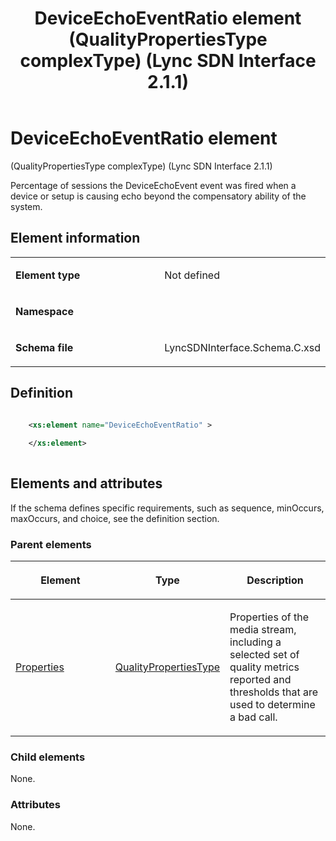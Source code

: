 ﻿---
title: DeviceEchoEventRatio element (QualityPropertiesType complexType) (Lync SDN Interface 2.1.1)
TOCTitle: DeviceEchoEventRatio element
ms:assetid: 9970c801-398b-ff63-c87c-8c03ebee82fe
ms:mtpsurl: https://msdn.microsoft.com/en-us/library/Dn912713(v=office.15)
ms:contentKeyID: 64126883
ms.date: 02/16/2015
mtps_version: v=office.15
dev_langs:
- xml
---

# DeviceEchoEventRatio element 

(QualityPropertiesType complexType) (Lync SDN Interface 2.1.1)

Percentage of sessions the DeviceEchoEvent event was fired when a device or setup is causing echo beyond the compensatory ability of the system.


## Element information

<table>
<colgroup>
<col style="width: 50%" />
<col style="width: 50%" />
</colgroup>
<tbody>
<tr class="odd">
<td><p><strong>Element type</strong></p></td>
<td><p>Not defined</p></td>
</tr>
<tr class="even">
<td><p><strong>Namespace</strong></p></td>
<td><p></p></td>
</tr>
<tr class="odd">
<td><p><strong>Schema file</strong></p></td>
<td><p>LyncSDNInterface.Schema.C.xsd</p></td>
</tr>
</tbody>
</table>


## Definition

```xml

    <xs:element name="DeviceEchoEventRatio" >
    
    </xs:element>
  
```

## Elements and attributes

If the schema defines specific requirements, such as sequence, minOccurs, maxOccurs, and choice, see the definition section.

### Parent elements

<table>
<colgroup>
<col style="width: 33%" />
<col style="width: 33%" />
<col style="width: 33%" />
</colgroup>
<thead>
<tr class="header">
<th><p>Element</p></th>
<th><p>Type</p></th>
<th><p>Description</p></th>
</tr>
</thead>
<tbody>
<tr class="odd">
<td><p><a href="properties-element-qualitytype-complextype-lync-sdn-interface-2-1-1.md">Properties</a></p></td>
<td><p><a href="qualitypropertiestype-complextype-lync-sdn-interface-2-1-1.md">QualityPropertiesType</a></p></td>
<td><p>Properties of the media stream, including a selected set of quality metrics reported and thresholds that are used to determine a bad call.</p></td>
</tr>
</tbody>
</table>


### Child elements

None.

### Attributes

None.

